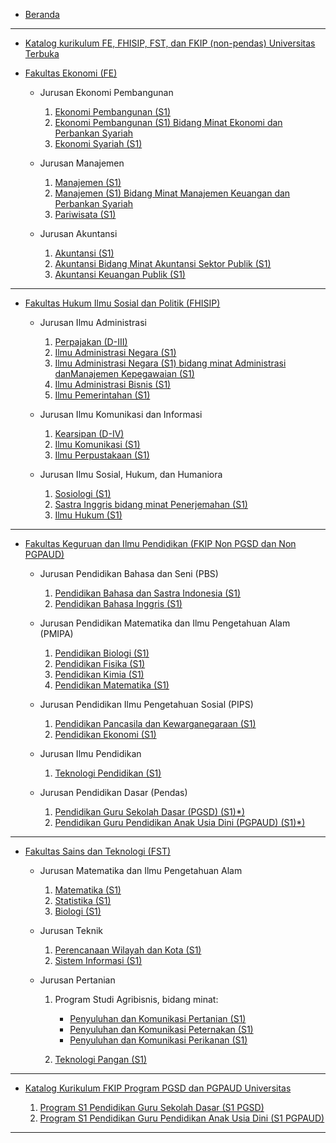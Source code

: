 - [Beranda](/README.md)

***

- [Katalog kurikulum FE, FHISIP, FST, dan FKIP (non-pendas) Universitas Terbuka](/katalog-non-pendas.md)

- [Fakultas Ekonomi (FE)](/FE/README.md)

  - Jurusan Ekonomi Pembangunan

    1. [Ekonomi Pembangunan (S1)](/FE/ekonomi-pembangunan-s1.md)
    2. [Ekonomi Pembangunan (S1) Bidang Minat Ekonomi dan Perbankan Syariah](/FE/ekonomi-pembangunan-s1-bidang-minat-ekonomi-dan-perbankan-syariah.md)
    3. [Ekonomi Syariah (S1)](/FE/ekonomi-syariah-s1.md)

  - Jurusan Manajemen

    1. [Manajemen (S1)](/FE/manajemen-s1.md)
    2. [Manajemen (S1) Bidang Minat Manajemen Keuangan dan Perbankan Syariah](/FE/manajemen-s1-bidang-minat-manajemen-keuangan-dan-perbankan-syariah.md)
    3. [Pariwisata (S1)](/FE/pariwisata-s1.md)

  - Jurusan Akuntansi

    1. [Akuntansi (S1)](/FE/akuntansi-s1.md)
    2. [Akuntansi Bidang Minat Akuntansi Sektor Publik (S1)](/FE/akuntansi-bidang-minat-akuntansi-sektor-publik-s1.md)
    3. [Akuntansi Keuangan Publik (S1)](/FE/akuntansi-keuangan-publik-s1.md)

***

- [Fakultas Hukum Ilmu Sosial dan Politik (FHISIP)](/FHISIP/README.md)

  - Jurusan Ilmu Administrasi

    1. [Perpajakan (D-III)](/FHISIP/perpajakan-d-iii.md)
    2. [Ilmu Administrasi Negara (S1)](/FHISIP/ilmu-administrasi-negara-s1.md)
    3. [Ilmu Administrasi Negara (S1) bidang minat Administrasi danManajemen Kepegawaian (S1)](/FHISIP/ilmu-administrasi-negara-s1-bidang-minat-administrasi-dan-manajemen-kepegawaian-s1.md)
    4. [Ilmu Administrasi Bisnis (S1)](/FHISIP/ilmu-administrasi-bisnis-s1.md)
    5. [Ilmu Pemerintahan (S1)](/FHISIP/ilmu-pemerintahan-s1.md)

  - Jurusan Ilmu Komunikasi dan Informasi

    1. [Kearsipan (D-IV)](/FHISIP/kearsipan-d-iv.md)
    2. [Ilmu Komunikasi (S1)](/FHISIP/ilmu-komunikasi-s1.md)
    3. [Ilmu Perpustakaan (S1)](/FHISIP/ilmu-perpustakaan-s1.md)

  - Jurusan Ilmu Sosial, Hukum, dan Humaniora

    1. [Sosiologi (S1)](/FHISIP/sosiologi-s1.md)
    2. [Sastra Inggris bidang minat Penerjemahan (S1)](/FHISIP/sastra-inggris-bidang-minat-penerjemahan-s1.md)
    3. [Ilmu Hukum (S1)](/FHISIP/ilmu-hukum-s1.md)

***

- [Fakultas Keguruan dan Ilmu Pendidikan (FKIP Non PGSD dan Non PGPAUD)](/FKIP-non-pendas/README.md)

  - Jurusan Pendidikan Bahasa dan Seni (PBS)

    1. [Pendidikan Bahasa dan Sastra Indonesia (S1)](/FKIP-non-pendas/pendidikan-bahasa-dan-sastra-indonesia-s1.md)
    2. [Pendidikan Bahasa Inggris (S1)](/FKIP-non-pendas/pendidikan-bahasa-inggris-s1.md)

  - Jurusan Pendidikan Matematika dan Ilmu Pengetahuan Alam (PMIPA)

    1. [Pendidikan Biologi (S1)](/FKIP-non-pendas/pendidikan-biologi-s1.md)
    2. [Pendidikan Fisika (S1)](/FKIP-non-pendas/pendidikan-fisika-s1.md)
    3. [Pendidikan Kimia (S1)](/FKIP-non-pendas/pendidikan-kimia-s1.md)
    4. [Pendidikan Matematika (S1)](/FKIP-non-pendas/pendidikan-matematika-s1.md)

  - Jurusan Pendidikan Ilmu Pengetahuan Sosial (PIPS)

    1. [Pendidikan Pancasila dan Kewarganegaraan (S1)](/FKIP-non-pendas/pendidikan-pancasila-dan-kewarganegaraan-s1.md)
    2. [Pendidikan Ekonomi (S1)](/FKIP-non-pendas/pendidikan-ekonomi-s1.md)

  - Jurusan Ilmu Pendidikan

    1. [Teknologi Pendidikan (S1)](/FKIP-non-pendas/program-studi-teknologi-pendidikan-s1.md)

  - Jurusan Pendidikan Dasar (Pendas)

    1. [Pendidikan Guru Sekolah Dasar (PGSD) (S1)*)](/FKIP-non-pendas/pendidikan-guru-sekolah-dasar-pgsd-s1.md)
    2. [Pendidikan Guru Pendidikan Anak Usia Dini (PGPAUD) (S1)*)](/FKIP-non-pendas/pendidikan-guru-pendidikan-anak-usia-dini-pgpaud-s1.md)

***

- [Fakultas Sains dan Teknologi (FST)](/FST/README.md)

  - Jurusan Matematika dan Ilmu Pengetahuan Alam

    1. [Matematika (S1)](/FST/matematika-s1.md)
    2. [Statistika (S1)](/FST/statistika-s1.md)
    3. [Biologi (S1)](/FST/biologi-s1.md)

  - Jurusan Teknik

    1. [Perencanaan Wilayah dan Kota (S1)](/FST/perencanaan-wilayah-dan-kota-s1.md)
    2. [Sistem Informasi (S1)](/FST/sistem-informasi-s1.md)

  - Jurusan Pertanian

    1. Program Studi Agribisnis, bidang minat:

       - [Penyuluhan dan Komunikasi Pertanian (S1)](/FST/penyuluhan-dan-komunikasi-pertanian-s1.md)
       - [Penyuluhan dan Komunikasi Peternakan (S1)](/FST/penyuluhan-dan-komunikasi-peternakan-s1.md)
       - [Penyuluhan dan Komunikasi Perikanan (S1)](/FST/penyuluhan-dan-komunikasi-perikanan-s1.md)

    2. [Teknologi Pangan (S1)](/FST/program-studi-teknologi-pangan-s1.md)

***

- [Katalog Kurikulum FKIP Program PGSD dan PGPAUD Universitas](/FKIP-pendas/README.md)

  1. [Program S1 Pendidikan Guru Sekolah Dasar (S1 PGSD)](/FKIP-pendas/s1-pgsd.md)
  2. [Program S1 Pendidikan Guru Pendidikan Anak Usia Dini (S1 PGPAUD)](/FKIP-pendas/s1-pgpaud.md)

***
